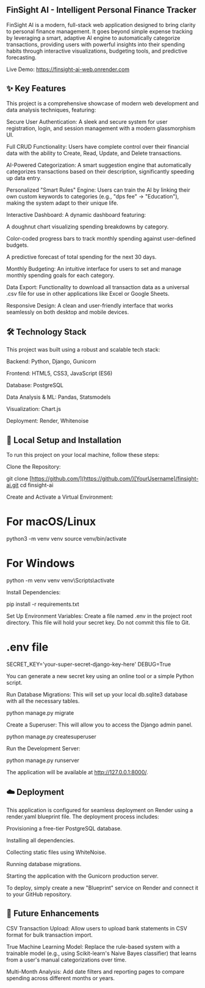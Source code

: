 ## FinSight AI - Intelligent Personal Finance Tracker
FinSight AI is a modern, full-stack web application designed to bring clarity to personal finance management. It goes beyond simple expense tracking by leveraging a smart, adaptive AI engine to automatically categorize transactions, providing users with powerful insights into their spending habits through interactive visualizations, budgeting tools, and predictive forecasting.

Live Demo: https://finsight-ai-web.onrender.com

## ✨ Key Features
This project is a comprehensive showcase of modern web development and data analysis techniques, featuring:

Secure User Authentication: A sleek and secure system for user registration, login, and session management with a modern glassmorphism UI.

Full CRUD Functionality: Users have complete control over their financial data with the ability to Create, Read, Update, and Delete transactions.

AI-Powered Categorization: A smart suggestion engine that automatically categorizes transactions based on their description, significantly speeding up data entry.

Personalized "Smart Rules" Engine: Users can train the AI by linking their own custom keywords to categories (e.g., "dps fee" -> "Education"), making the system adapt to their unique life.

Interactive Dashboard: A dynamic dashboard featuring:

A doughnut chart visualizing spending breakdowns by category.

Color-coded progress bars to track monthly spending against user-defined budgets.

A predictive forecast of total spending for the next 30 days.

Monthly Budgeting: An intuitive interface for users to set and manage monthly spending goals for each category.

Data Export: Functionality to download all transaction data as a universal .csv file for use in other applications like Excel or Google Sheets.

Responsive Design: A clean and user-friendly interface that works seamlessly on both desktop and mobile devices.

## 🛠️ Technology Stack
This project was built using a robust and scalable tech stack:

Backend: Python, Django, Gunicorn

Frontend: HTML5, CSS3, JavaScript (ES6)

Database: PostgreSQL

Data Analysis & ML: Pandas, Statsmodels

Visualization: Chart.js

Deployment: Render, Whitenoise

## 🚀 Local Setup and Installation
To run this project on your local machine, follow these steps:

Clone the Repository:

git clone [https://github.com/](https://github.com/)[YourUsername]/finsight-ai.git
cd finsight-ai

Create and Activate a Virtual Environment:

# For macOS/Linux
python3 -m venv venv
source venv/bin/activate

# For Windows
python -m venv venv
venv\Scripts\activate

Install Dependencies:

pip install -r requirements.txt

Set Up Environment Variables:
Create a file named .env in the project root directory. This file will hold your secret key. Do not commit this file to Git.

# .env file
SECRET_KEY='your-super-secret-django-key-here'
DEBUG=True

You can generate a new secret key using an online tool or a simple Python script.

Run Database Migrations:
This will set up your local db.sqlite3 database with all the necessary tables.

python manage.py migrate

Create a Superuser:
This will allow you to access the Django admin panel.

python manage.py createsuperuser

Run the Development Server:

python manage.py runserver

The application will be available at http://127.0.0.1:8000/.

## ☁️ Deployment
This application is configured for seamless deployment on Render using a render.yaml blueprint file. The deployment process includes:

Provisioning a free-tier PostgreSQL database.

Installing all dependencies.

Collecting static files using WhiteNoise.

Running database migrations.

Starting the application with the Gunicorn production server.

To deploy, simply create a new "Blueprint" service on Render and connect it to your GitHub repository.

## 🔮 Future Enhancements
CSV Transaction Upload: Allow users to upload bank statements in CSV format for bulk transaction import.

True Machine Learning Model: Replace the rule-based system with a trainable model (e.g., using Scikit-learn's Naive Bayes classifier) that learns from a user's manual categorizations over time.

Multi-Month Analysis: Add date filters and reporting pages to compare spending across different months or years.

